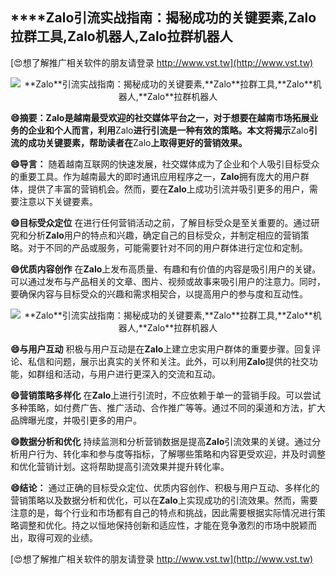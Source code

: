 ## ****Zalo**引流实战指南：揭秘成功的关键要素,**Zalo**拉群工具,**Zalo**机器人,**Zalo**拉群机器人**

[😍想了解推广相关软件的朋友请登录 http://www.vst.tw](http://www.vst.tw)

 <center><img src="https://vst.tw/MP4/tuiguang/png/1.png" alt="**Zalo**引流实战指南：揭秘成功的关键要素,**Zalo**拉群工具,**Zalo**机器人,**Zalo**拉群机器人"></center>

**😄摘要：**Zalo**是越南最受欢迎的社交媒体平台之一，对于想要在越南市场拓展业务的企业和个人而言，利用**Zalo**进行引流是一种有效的策略。本文将揭示**Zalo**引流的成功关键要素，帮助读者在**Zalo**上取得更好的营销效果。**

**😄导言：**
随着越南互联网的快速发展，社交媒体成为了企业和个人吸引目标受众的重要工具。作为越南最大的即时通讯应用程序之一，**Zalo**拥有庞大的用户群体，提供了丰富的营销机会。然而，要在**Zalo**上成功引流并吸引更多的用户，需要注意以下关键要素。

**😄目标受众定位**
在进行任何营销活动之前，了解目标受众是至关重要的。通过研究和分析**Zalo**用户的特点和兴趣，确定自己的目标受众，并制定相应的营销策略。对于不同的产品或服务，可能需要针对不同的用户群体进行定位和定制。

**😄优质内容创作**
在**Zalo**上发布高质量、有趣和有价值的内容是吸引用户的关键。可以通过发布与产品相关的文章、图片、视频或故事来吸引用户的注意力。同时，要确保内容与目标受众的兴趣和需求相契合，以提高用户的参与度和互动性。

 <center><img src="https://vst.tw/MP4/tuiguang/png/6.png" alt="**Zalo**引流实战指南：揭秘成功的关键要素,**Zalo**拉群工具,**Zalo**机器人,**Zalo**拉群机器人"></center>

**😄与用户互动**
积极与用户互动是在**Zalo**上建立忠实用户群体的重要步骤。回复评论、私信和问题，展示出真实的关怀和关注。此外，可以利用**Zalo**提供的社交功能，如群组和活动，与用户进行更深入的交流和互动。

**😄营销策略多样化**
在**Zalo**上进行引流时，不应依赖于单一的营销手段。可以尝试多种策略，如付费广告、推广活动、合作推广等等。通过不同的渠道和方法，扩大品牌曝光度，并吸引更多的用户。

**😄数据分析和优化**
持续监测和分析营销数据是提高**Zalo**引流效果的关键。通过分析用户行为、转化率和参与度等指标，了解哪些策略和内容更受欢迎，并及时调整和优化营销计划。这将帮助提高引流效果并提升转化率。

**😄结论：**
通过正确的目标受众定位、优质内容创作、积极与用户互动、多样化的营销策略以及数据分析和优化，可以在**Zalo**上实现成功的引流效果。然而，需要注意的是，每个行业和市场都有自己的特点和挑战，因此需要根据实际情况进行策略调整和优化。持之以恒地保持创新和适应性，才能在竞争激烈的市场中脱颖而出，取得可观的业绩。

[😍想了解推广相关软件的朋友请登录 http://www.vst.tw](http://www.vst.tw)



